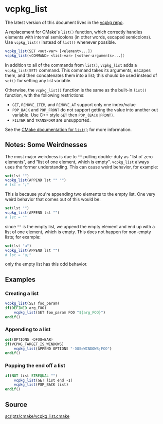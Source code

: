 # vcpkg_list

The latest version of this document lives in the [vcpkg repo](https://github.com/Microsoft/vcpkg/blob/master/docs/maintainers/vcpkg_list.md).

A replacement for CMake's `list()` function, which correctly handles elements
with internal semicolons (in other words, escaped semicolons).
Use `vcpkg_list()` instead of `list()` whenever possible.

```cmake
vcpkg_list(SET <out-var> [<element>...])
vcpkg_list(<COMMAND> <list-var> [<other-arguments>...])
```

In addition to all of the commands from `list()`, `vcpkg_list` adds
a `vcpkg_list(SET)` command.
This command takes its arguments, escapes them, and then concatenates
them into a list; this should be used instead of `set()` for setting any
list variable.

Otherwise, the `vcpkg_list()` function is the same as the built-in
`list()` function, with the following restrictions:

- `GET`, `REMOVE_ITEM`, and `REMOVE_AT` support only one index/value
- `POP_BACK` and `POP_FRONT` do not support getting the value into
  another out variable. Use C++ style `GET` then `POP_(BACK|FRONT)`.
- `FILTER` and `TRANSFORM` are unsupported.

See the [CMake documentation for `list()`](https://cmake.org/cmake/help/latest/command/list.html)
for more information.

## Notes: Some Weirdnesses

The most major weirdness is due to `""` pulling double-duty as "list of zero elements",
and "list of one element, which is empty". `vcpkg_list` always uses the former understanding.
This can cause weird behavior, for example:

```cmake
set(lst "")
vcpkg_list(APPEND lst "" "")
# lst = ";"
```

This is because you're appending two elements to the empty list.
One very weird behavior that comes out of this would be:

```cmake
set(lst "")
vcpkg_list(APPEND lst "")
# lst = ""
```

since `""` is the empty list, we append the empty element and end up with a list
of one element, which is empty. This does not happen for non-empty lists;
for example:

```cmake
set(lst "a")
vcpkg_list(APPEND lst "")
# lst = "a;"
```

only the empty list has this odd behavior.

## Examples

### Creating a list

```cmake
vcpkg_list(SET foo_param)
if(DEFINED arg_FOO)
    vcpkg_list(SET foo_param FOO "${arg_FOO}")
endif()
```

### Appending to a list

```cmake
set(OPTIONS -DFOO=BAR)
if(VCPKG_TARGET_IS_WINDOWS)
    vcpkg_list(APPEND OPTIONS "-DOS=WINDOWS;FOO")
endif()
```

### Popping the end off a list

```cmake
if(NOT list STREQUAL "")
    vcpkg_list(GET list end -1)
    vcpkg_list(POP_BACK list)
endif()
```

## Source
[scripts/cmake/vcpkg\_list.cmake](https://github.com/Microsoft/vcpkg/blob/master/scripts/cmake/vcpkg_list.cmake)
